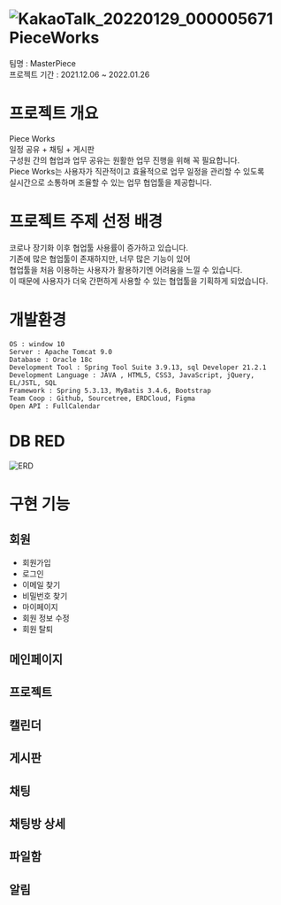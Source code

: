 ![KakaoTalk_20220129_000005671](https://user-images.githubusercontent.com/85299367/151569848-c7e60631-81eb-479e-892d-1ba3eb171d6e.png)
PieceWorks
=================
팀명 : MasterPiece <br/>
프로젝트 기간 : 2021.12.06 ~ 2022.01.26 <br/>

프로젝트 개요
================
Piece Works  
일정 공유 + 채팅 + 게시판  
구성원 간의 협업과 업무 공유는 원활한 업무 진행을 위해 꼭 필요합니다.<br/>
Piece Works는 사용자가 직관적이고 효율적으로 업무 일정을 관리할 수 있도록<br/>
실시간으로 소통하며 조율할 수 있는 업무 협업툴을 제공합니다.<br/>

프로젝트 주제 선정 배경
=======================
코로나 장기화 이후 협업툴 사용률이 증가하고 있습니다.<br/>
기존에 많은 협업툴이 존재하지만, 너무 많은 기능이 있어<br/>
협업툴을 처음 이용하는 사용자가 활용하기엔 어려움을 느낄 수 있습니다.<br/>
이 때문에 사용자가 더욱 간편하게 사용할 수 있는 협업툴을 기획하게 되었습니다.<br/>

개발환경 
==============
```
OS : window 10
Server : Apache Tomcat 9.0
Database : Oracle 18c
Development Tool : Spring Tool Suite 3.9.13, sql Developer 21.2.1
Development Language : JAVA , HTML5, CSS3, JavaScript, jQuery, EL/JSTL, SQL
Framework : Spring 5.3.13, MyBatis 3.4.6, Bootstrap
Team Coop : Github, Sourcetree, ERDCloud, Figma
Open API : FullCalendar
```

DB RED
===================
![ERD](https://user-images.githubusercontent.com/85299367/151570648-1c836ade-4c05-4597-b11d-7e04c4070aaa.png)

구현 기능 
===============
## 회원
- 회원가입
- 로그인
- 이메일 찾기
- 비밀번호 찾기
- 마이페이지
- 회원 정보 수정
- 회원 탈퇴

## 메인페이지

## 프로젝트 

## 캘린더

## 게시판

## 채팅

## 채팅방 상세

## 파일함

## 알림


